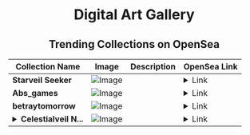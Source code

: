<div align="center">

# Digital Art Gallery

## Trending Collections on OpenSea

| Collection Name                       | Image                                                                                     | Description                       | OpenSea Link                                                                                          |
|---------------------------------------|-------------------------------------------------------------------------------------------|-----------------------------------|--------------------------------------------------------------------------------------------------------|
| **Starveil Seeker** | ![Image](https://i.seadn.io/s/raw/files/1060ef27b96ff9931a98b7a17bb033b3.jpg?w=500&auto=format?w=200&auto=format) |  | <details><summary>Link</summary>[Starveil Seeker](https://opensea.io/collection/starveil-seeker)</details> |
| **Abs_games** | ![Image](https://i.seadn.io/s/raw/files/b931c1f60bb2956d33fe1326a320867a.png?w=500&auto=format?w=200&auto=format) |  | <details><summary>Link</summary>[Abs_games](https://opensea.io/collection/abs-games)</details> |
| **betraytomorrow** | ![Image](https://i.seadn.io/s/raw/files/92b6b9fdc2e312522d089e9361995810.png?w=500&auto=format?w=200&auto=format) |  | <details><summary>Link</summary>[betraytomorrow](https://opensea.io/collection/betraytomorrow)</details> |
| **<details><summary>Celestialveil N...</summary>Celestialveil Nomad</details>** | ![Image](https://i.seadn.io/s/raw/files/725944eddcca86bedeeb9a21162a226b.jpg?w=500&auto=format?w=200&auto=format) |  | <details><summary>Link</summary>[Celestialveil Nomad](https://opensea.io/collection/celestialveil-nomad)</details> |

</div>